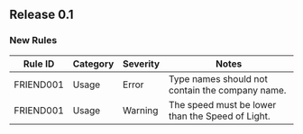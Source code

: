 ## Release 0.1

### New Rules

| Rule ID   | Category | Severity | Notes                                            |
|-----------|----------|----------|--------------------------------------------------|
| FRIEND001 | Usage    | Error    | Type names should not contain the company name.  |
| FRIEND001 | Usage    | Warning  | The speed must be lower than the Speed of Light. |